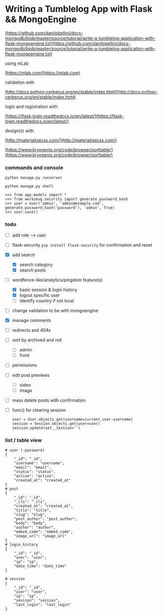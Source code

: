 # Writing a Tumblelog App with Flask && MongoEngine

[https://github.com/danilobellini/docs-mongodb/blob/master/source/tutorial/write-a-tumblelog-application-with-flask-mongoengine.txt](https://github.com/danilobellini/docs-mongodb/blob/master/source/tutorial/write-a-tumblelog-application-with-flask-mongoengine.txt)

using mLab 

[https://mlab.com](https://mlab.com)

validation with 

[http://docs.python-cerberus.org/en/stable/index.html](http://docs.python-cerberus.org/en/stable/index.html)

login and registration with

[https://flask-login.readthedocs.io/en/latest/](https://flask-login.readthedocs.io/en/latest/)

design(s) with

[http://materializecss.com/](http://materializecss.com/)

[https://www.kryogenix.org/code/browser/sorttable/](https://www.kryogenix.org/code/browser/sorttable/)


### commands and console
`python manage.py runserver`

`python manage.py shell`
```
>>> from app.models import *
>>> from werkzeug.security import generate_password_hash
>>> user = User('admin', 'admin@example.com', generate_password_hash('password'), 'admin', True)
>>> user.save()
```


### todo
- [ ] add role --> user
- [ ] flask-security `pip install flask-security` for confirmation and reset
- [x] add search
  - [x] search category
  - [x] search posts
- [ ] wordfence-like/analytics/pingdom feature(s)
  - [x] basic session & login history
  - [x] logout specific user
  - [ ] identify country if not local
- [ ] change validation to be with mongoengine
- [x] manage comments
- [ ] redirects and 404s
- [ ] sort by archived and not
  - [ ] admin
  - [ ] front
- [ ] permissions
- [ ] edit post previews
  - [ ] video
  - [ ] image
- [ ] mass delete posts with confirmation
- [ ] func() for clearing session
  ```
  user = User.objects.get(username=current_user.username)
  session = Session.objects.get(user=user)
  session.update(set__session='')
  ```


### list / table view
```
# user (-password)
{
    "_id": "_id",
    "username": "username",
    "email": "email",
    "status": "status",
    "active": "active",
    "created_at": "created_at"
}
# post
{
    "_id": "_id",
    "_cls": "_cls",
    "created_at": "created_at",
    "title": "title",
    "slug": "slug",
    "post_author": "post_author",
    "body": "body",
    "author": "author",
    "embed_code": "embed_code",
    "image_url": "image_url"
}
# login_history
{
    "_id": "_id",
    "user": "user",
    "ip": "ip",
    "date_time": "date_time"
}

# session
{
    "_id": "_id",
    "user": "user",
    "ip": "ip",
    "session": "session",
    "last_login": "last_login"
}
```
